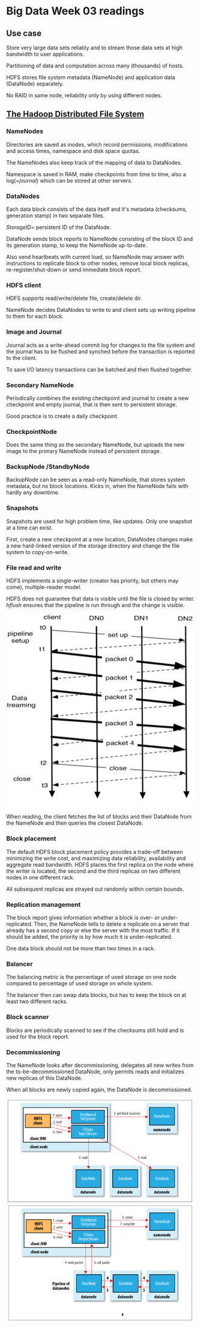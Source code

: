 # Big Data Week 03 readings

## Use case
Store very large data sets reliably and to stream those data sets at high bandwidth to user applications.

Partitioning of data and computation across many (thousands) of hosts.

HDFS stores file system metadata (NameNode) and application data (DataNode) separately. 

No RAID in same node,  reliability only by using different nodes.

## [The Hadoop Distributed File System](https://doi.org/10.1109/MSST.2010.5496972)

### NameNodes
Directories are saved as inodes, which record permissions, modifications and access times, namespace and disk space quotas.

The NameNodes also keep track of the mapping of data to DataNodes.

Namespace is saved in RAM, make checkpoints from time to time, also a log(=*journal*) which can be stored at other servers.
### DataNodes
Each data block consists of the data itself and it's metadata (checksums, generation stamp) in two separate files.

*StorageID*= persistent ID of the DataNode.

DataNode sends block reports to NameNode consisting of the block ID and its generation stamp, to keep the NameNode up-to-date.

Also send heartbeats with current load, so NameNode may answer with instructions to replicate block to other nodes, remove local block replicas, re-register/shut-down or send immediate block report.

### HDFS client
HDFS supports read/write/delete file, create/delete dir.

NameNode decides DataNodes to write to and client sets up writing pipeline to them for each block. 
### Image and Journal
Journal acts as a write-ahead commit log for changes to the file system and the journal has to be flushed and synched before the transaction is reported to the client.

To save I/O latency transactions can be batched and then flushed together.

### Secondary NameNode
Periodically combines the existing checkpoint and journal to create a new checkpoint and empty journal, that is then sent to persistent storage.

Good practice is to create a daily checkpoint.
### CheckpointNode
Does the same thing as the secondary NameNode, but uploads the new image to the primary NameNode instead of persistent storage.

### BackupNode /StandbyNode
BackupNode can be seen as a read-only NameNode, that stores system metadata, but no block locations. Kicks in, when the NameNode fails with hardly any downtime.

### Snapshots
Snapshots are used for high problem time, like updates. Only one snapshot at a time can exist.

First, create a new checkpoint at a new location, DataNodes changes make a new hard-linked version of the storage directory and change the file system to copy-on-write.

### File read and write
HDFS implements a single-writer (creator has priority, but others may come), multiple-reader model.

HDFS does not guarantee that data is visible until the file is closed by writer. *hflush* ensures that the pipeline is run through and the change is visible.

![This is for ONE block, hflush used on packet 4](../images/03_pipeline.PNG)

When reading, the client fetches the list of blocks and their DataNode from the NameNode and then queries the closest DataNode.

### Block placement
The default HDFS block placement policy provides a trade-off between minimizing the write cost, and maximizing data reliability, availability and aggregate read bandwidth.   HDFS places the first replica on the node where the writer is located, the second and the third replicas on two different nodes in one different rack.

All subsequent replicas are strayed out randomly within certain bounds.

### Replication management
The block report gives information whether a block is over- or under-replicated. Then, the NameNode tells to delete a replicate on a server that already has a second copy or else the server with the most traffic. If it should be added, the priority is by how much it is under-replicated.

One data block should not be more than two times in a rack.

### Balancer
The balancing metric is the percentage of used storage on one node compared to percentage of used storage on whole system.

The balancer then can swap data blocks, but has to keep the block on at least two different racks.

### Block scanner
Blocks are periodically scanned to see if the checksums still hold and is used for the block report.

### Decommissioning
The NameNode looks after decommissioning, delegates all new writes from the to-be-decommissioned DataNode, only permits reads and initializes new replicas of this DataNode.

When all blocks are newly copied again, the DataNode is decommissioned.

![Block read](../images/03_read.PNG)
![Block write](../images/03_write.PNG)